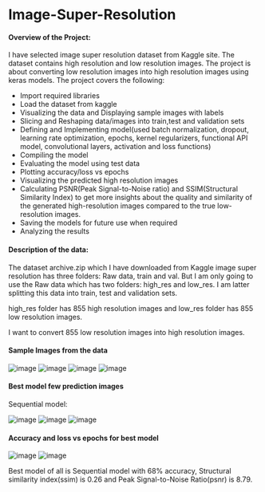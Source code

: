 # Image-Super-Resolution


#### Overview of the Project:

I have selected image super resolution dataset from Kaggle site. The dataset contains high resolution and low resolution images. The project is about converting low resolution images into high resolution images using keras models. The project covers the following:

- Import required libraries
- Load the dataset from kaggle
- Visualizing the data and Displaying sample images with labels
- Slicing and Reshaping data/images into train,test and validation sets
- Defining and Implementing model(used batch normalization, dropout, learning rate optimization, epochs, kernel regularizers, functional API model, convolutional layers, activation and loss functions)
- Compiling the model
- Evaluating the model using test data
- Plotting accuracy/loss vs epochs
- Visualizing the predicted high resolution images
- Calculating PSNR(Peak Signal-to-Noise ratio) and SSIM(Structural Similarity Index) to get more insights about the quality and similarity of the generated high-resolution images compared to the true low-resolution images.
- Saving the models for future use when required
- Analyzing the results

#### Description of the data:

The dataset archive.zip which I have downloaded from Kaggle image super resolution has three folders: Raw data, train and val. But I am only going to use the Raw data which has two folders: high_res and low_res. I am latter splitting this data into train, test and validation sets.

high_res folder has 855 high resolution images and low_res folder has 855 low resolution images.

I want to convert 855 low resolution images into high resolution images.

#### Sample Images from the data

![image](https://github.com/deepika-pinnamaraju/Image-Super-Resolution/assets/58209985/0e7affa7-488f-4288-bcc5-c71fbd7e8aa2)
![image](https://github.com/deepika-pinnamaraju/Image-Super-Resolution/assets/58209985/64d35cbc-e7fd-414f-ba14-aa9da01ab5bf)
![image](https://github.com/deepika-pinnamaraju/Image-Super-Resolution/assets/58209985/e37aff4d-3d66-4070-befc-a4403b6b8de6)
![image](https://github.com/deepika-pinnamaraju/Image-Super-Resolution/assets/58209985/9889cd4d-3669-4e5b-9af0-429242dd5314)


#### Best model few prediction images

Sequential model:

![image](https://github.com/deepika-pinnamaraju/Image-Super-Resolution/assets/58209985/ab001acb-0ea2-4f53-b572-64498f610f8f)
![image](https://github.com/deepika-pinnamaraju/Image-Super-Resolution/assets/58209985/b31675f5-e7fc-46e8-9f78-58bbfc55061d)
![image](https://github.com/deepika-pinnamaraju/Image-Super-Resolution/assets/58209985/48fcbdba-829f-43a7-abf6-e55ee307c610)

#### Accuracy and loss vs epochs for best model

![image](https://github.com/deepika-pinnamaraju/Image-Super-Resolution/assets/58209985/ca514a96-09aa-4942-8cec-5e4d9efb926a)
![image](https://github.com/deepika-pinnamaraju/Image-Super-Resolution/assets/58209985/b212c893-7549-41f1-94a9-02e83f760d8a)


Best model of all is Sequential model with 68% accuracy, Structural similarity index(ssim) is 0.26 and Peak Signal-to-Noise Ratio(psnr) is 8.79.









